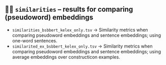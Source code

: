 ## 👯‍♂️ `similarities` &ndash; results for comparing (pseudoword) embeddings

* `similarities_bsbbert_kelex_only.tsv` → Similarity metrics when comparing pseudoword embeddings and sentence embeddings; using one-word sentences.
* `similarited_ex_bsbbert_kelex_only.tsv` → Similarity metrics when comparing pseudoword embeddings and sentence embeddings; using average embeddings over constructicon examples.